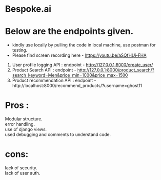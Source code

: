 # Bespoke.ai

# Below are the endpoints given.
* kindly use locally by pulling the code in local machine, use postman for testing. <br />
* Please find screen recording here - https://youtu.be/aSQfHUi-FHA

1. User profile logging API : endpoint - http://127.0.0.1:8000/create_user/
2. Product Search API : endpoint - http://127.0.0.1:8000/product_search/?search_keyword=Men&price_min=1000&price_max=1500
3. Product recommendation API : endpoint - http://localhost:8000/recommend_products/?username=ghost11


# Pros :
Modular structure.<br />
error handling.<br />
use of django views.<br />
used debugging and comments to understand code.<br />

# cons:
lack of security.<br />
lack of user auth.<br />

